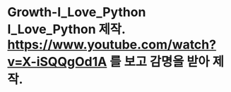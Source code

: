 # Growth-I_Love_Python    I_Love_Python 제작.    https://www.youtube.com/watch?v=X-iSQQgOd1A 를 보고 감명을 받아 제작.
